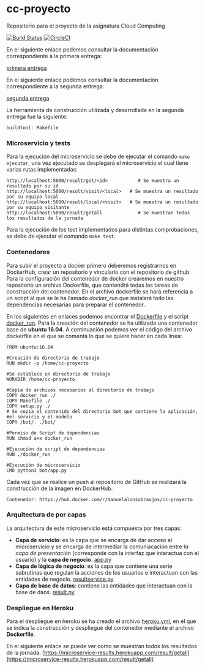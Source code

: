 # cc-proyecto
Repositorio para el proyecto de la asignatura Cloud Computing

[![Build Status](https://travis-ci.org/manuelalonsobraojos/cc-proyecto.svg?branch=master)](https://travis-ci.org/manuelalonsobraojos/cc-proyecto) [![CircleCI](https://circleci.com/gh/manuelalonsobraojos/cc-proyecto.svg?style=svg)](https://circleci.com/gh/manuelalonsobraojos/cc-proyecto) 

En el siguiente enlace podemos consultar la documentación correspondiente a la primera entrega:

[primera entrega](https://github.com/manuelalonsobraojos/cc-proyecto/blob/master/docs/Readme1.md)

En el siguiente enlace podemos consultar la documentación correspondiente a la segunda entrega:

[segunda entrega](https://github.com/manuelalonsobraojos/cc-proyecto/blob/master/docs/Readme2.md)

La herramienta de construcción utilizada y desarrollada en la segunda entrega fue la siguiente:
```
buildtool: Makefile
```

### Microservicio y tests
Para la ejecución del microservicio se debe de ejecutar el comando ```make ejecutar```, una vez ejecutado se desplegará el microservicio el cual tiene varias rutas implementadas:
```
http://localhost:5000/result/get/<id>           # Se muestra un resultado por su id 
http://localhost:5000/result/visit/<local>   # Se muestra un resultado por su equipo local
http://localhost:5000/result/local/<visit>   # Se muestra un resultado por su equipo visitante
http://localhost:5000/result/getall             # Se muestran todos los resultados de la jornada
```

Para la ejecución de los test implementados para distintas comprobaciones, se debe de ejecutar el comando ```make test```.

### Contenedores
Para subir el proyecto a docker primero deberemos registrarnos en DockerHub, crear un repositorio y vincularlo con el repositorio de github. Para la configuración del contenedor de docker crearemos en nuestro repositorio un archivo Dockerfile, que contendrá todas las tareas de construcción del contenedor. En el archivo dockerfile se hará referencia a un script al que se le ha llamado *docker_run* que instalará todo las dependencias necesarias para preparar el contenedor..

En los siguientes en enlaces podemos encontrar el [Dockerfile](https://github.com/manuelalonsobraojos/cc-proyecto/blob/master/Dockerfile) y el script [docker_run](https://github.com/manuelalonsobraojos/cc-proyecto/blob/master/docker_run). Para la creación del contenedor se ha utilizado una contenedor base de **ubuntu 16.04**. A continuación podemos ver el código del archivo dockerfile en el que se comenta lo que se quiere hacer en cada linea:
```
FROM ubuntu:16.04

#Creación de directorio de trabajo
RUN mkdir -p /home/cc-proyecto

#Se establece un directorio de trabajo
WORKDIR /home/cc-proyecto

#Copia de archivos necesarios al directorio de trabajo
COPY docker_run ./
COPY Makefile ./
COPY setup.py ./
# Se copia el contenido del directorio bot que contiene la aplicación, 
#el servicio y el modelo
COPY /bot/. ./bot/

#Permiso de Script de dependencias
RUN chmod a+x docker_run

#Ejecución de script de dependencias
RUN ./docker_run

#Ejecución de microservicio
CMD python3 bot/app.py
```

Cada vez que se realice un push al repositorio de GitHub se realizará la construcción de la imagen en DockerHub.
```
Contenedor: https://hub.docker.com/r/manuelalonsobraojos/cc-proyecto
```

### Arquitectura de por capas

La arquitectura de este microservicio está compuesta por tres capas:
* **Capa de servicio**: es la capa que se encarga de dar acceso al microservicio y se encarga de intermediar la comuniacación entre *la capa de presentación* (corresponde con la interfaz que interactua con el usuario) y la **capa de negocio**. [app.py](https://github.com/manuelalonsobraojos/cc-proyecto/blob/master/bot/app.py)
* **Capa de lógica de negocio**: es la capa que contiene una serie subrutinas que regulan la acciones de los usuarios e interactuan con las entidades de negocio. [resultservice.py](https://github.com/manuelalonsobraojos/cc-proyecto/blob/master/bot/service/ResultService.py)
* **Capa de base de datos**: contiene las entidades que interactuan con la base de daos. [result.py](https://github.com/manuelalonsobraojos/cc-proyecto/blob/master/bot/model/Result.py)
 
### Despliegue en Heroku

Para el despliegue en heroku se ha creado el archivo [heroku.yml](https://github.com/manuelalonsobraojos/cc-proyecto/blob/master/heroku.yml), en el que se indica la construcción y despliegue del contenedor mediante el archivo **Dockerfile**.

En el siguiente enlace se puede ver como se muestran todos los resultados de la jornada: [https://microservice-results.herokuapp.com/result/getall](https://microservice-results.herokuapp.com/result/getall)

